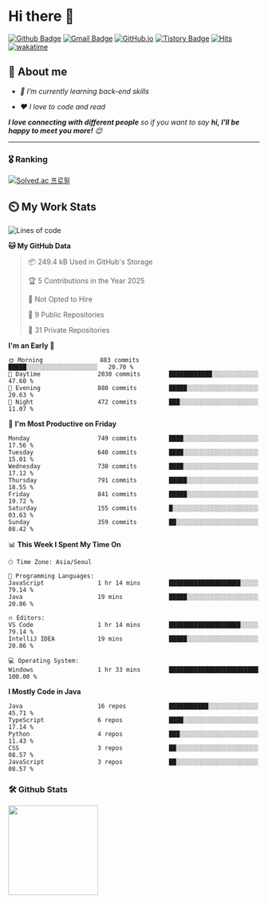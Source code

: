 # Hi there 👋
[![Github Badge](https://img.shields.io/badge/-uiw6unoh-grey?style=flat&logo=github&logoColor=white&link=https://github.com/uiw6unoh/)](https://www.github.com/uiw6unoh/) 
[![Gmail Badge](https://img.shields.io/badge/-uiw6unoh@naver.com-c14438?style=flat&logo=Gmail&logoColor=white&link=mailto:uiw6unoh@naver.com)](mailto:uiw6unoh@naver.com) 
[![GitHub.io](https://img.shields.io/badge/GitHub.io-orange?style=flat&logoColor=white)](https://uiw6unoh.github.io/)
[![Tistory Badge](https://img.shields.io/badge/Tech%20Blog-yellow?style=flat&logoColor=white)](https://www.uiw6unoh.com/)
[![Hits](https://hits.seeyoufarm.com/api/count/incr/badge.svg?url=https%3A%2F%2Fgithub.com%2Fuiw6unoh&count_bg=%2379C83D&title_bg=%23555555&icon=&icon_color=%23E7E7E7&title=hits&edge_flat=false)](https://hits.seeyoufarm.com)
[![wakatime](https://wakatime.com/badge/user/54252e40-b19e-45e1-9ec9-fb1c5a26c628.svg)](https://wakatime.com/@54252e40-b19e-45e1-9ec9-fb1c5a26c628)
<!-- [![Portfolio Badge](https://img.shields.io/badge/portfolio-web-blue?style=flat&link=https://github.com/uiw6unoh/)](https://github.com/uiw6unoh/)  -->

## 💬 About me
<em>
 
- 🌱 I’m currently learning back-end skills
 
- ❤️ I love to code and read
</em>

<em><b>I love connecting with different people</b> so if you want to say <b>hi, I'll be happy to meet you more!</b> 😊</em>

---
### 🎖️ Ranking
[![Solved.ac 프로필](http://mazassumnida.wtf/api/v2/generate_badge?boj=uiw6unoh)](https://www.acmicpc.net/user/uiw6unoh)

## ⏲️ My Work Stats
<!--[![uiw6unoh's wakatime stats](https://github-readme-stats.vercel.app/api/wakatime?username=uiw6unoh)]-->

<!--START_SECTION:waka-->
![Lines of code](https://img.shields.io/badge/From%20Hello%20World%20I%27ve%20Written-3.6%20million%20lines%20of%20code-blue)

**🐱 My GitHub Data** 

> 📦 249.4 kB Used in GitHub's Storage 
 > 
> 🏆 5 Contributions in the Year 2025
 > 
> 🚫 Not Opted to Hire
 > 
> 📜 9 Public Repositories 
 > 
> 🔑 31 Private Repositories 
 > 
**I'm an Early 🐤** 

```text
🌞 Morning                883 commits         █████░░░░░░░░░░░░░░░░░░░░   20.70 % 
🌆 Daytime                2030 commits        ████████████░░░░░░░░░░░░░   47.60 % 
🌃 Evening                880 commits         █████░░░░░░░░░░░░░░░░░░░░   20.63 % 
🌙 Night                  472 commits         ███░░░░░░░░░░░░░░░░░░░░░░   11.07 % 
```
📅 **I'm Most Productive on Friday** 

```text
Monday                   749 commits         ████░░░░░░░░░░░░░░░░░░░░░   17.56 % 
Tuesday                  640 commits         ████░░░░░░░░░░░░░░░░░░░░░   15.01 % 
Wednesday                730 commits         ████░░░░░░░░░░░░░░░░░░░░░   17.12 % 
Thursday                 791 commits         █████░░░░░░░░░░░░░░░░░░░░   18.55 % 
Friday                   841 commits         █████░░░░░░░░░░░░░░░░░░░░   19.72 % 
Saturday                 155 commits         █░░░░░░░░░░░░░░░░░░░░░░░░   03.63 % 
Sunday                   359 commits         ██░░░░░░░░░░░░░░░░░░░░░░░   08.42 % 
```


📊 **This Week I Spent My Time On** 

```text
🕑︎ Time Zone: Asia/Seoul

💬 Programming Languages: 
JavaScript               1 hr 14 mins        ████████████████████░░░░░   79.14 % 
Java                     19 mins             █████░░░░░░░░░░░░░░░░░░░░   20.86 % 

🔥 Editors: 
VS Code                  1 hr 14 mins        ████████████████████░░░░░   79.14 % 
IntelliJ IDEA            19 mins             █████░░░░░░░░░░░░░░░░░░░░   20.86 % 

💻 Operating System: 
Windows                  1 hr 33 mins        █████████████████████████   100.00 % 
```

**I Mostly Code in Java** 

```text
Java                     16 repos            ███████████░░░░░░░░░░░░░░   45.71 % 
TypeScript               6 repos             ████░░░░░░░░░░░░░░░░░░░░░   17.14 % 
Python                   4 repos             ███░░░░░░░░░░░░░░░░░░░░░░   11.43 % 
CSS                      3 repos             ██░░░░░░░░░░░░░░░░░░░░░░░   08.57 % 
JavaScript               3 repos             ██░░░░░░░░░░░░░░░░░░░░░░░   08.57 % 
```




<!--END_SECTION:waka-->

### 🛠️ Github Stats <br/>
<p>
  <img height="180em" src="https://github-readme-stats-git-masterrstaa-rickstaa.vercel.app/api?username=uiw6unoh&show_icons=true&include_all_commits=true">
 <!--
  <img height="180em" src="https://github-readme-stats-git-masterrstaa-rickstaa.vercel.app/api/top-langs/?username=uiw6unoh&layout=compact">
 -->
</p>

